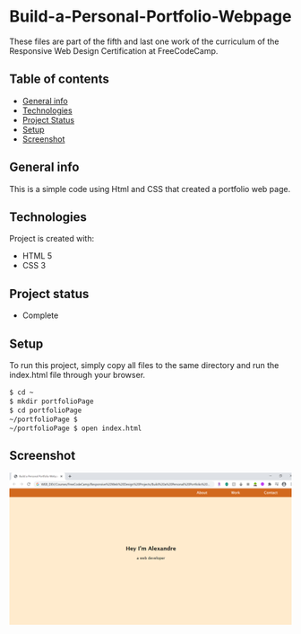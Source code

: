 # Build-a-Personal-Portfolio-Webpage
These files are part of the fifth and last one work of the curriculum of the Responsive Web Design Certification at FreeCodeCamp.

## Table of contents
* [General info](#general-info)
* [Technologies](#technologies)
* [Project Status](#project-status)
* [Setup](#setup)
* [Screenshot](#screenshot)

## General info
This is a simple code using Html and CSS that created a portfolio web page.
	
## Technologies
Project is created with:
* HTML 5
* CSS 3

## Project status
* Complete
	
## Setup
To run this project, simply copy all files to the same directory and run the index.html file through your browser.

```
$ cd ~
$ mkdir portfolioPage
$ cd portfolioPage
~/portfolioPage $
~/portfolioPage $ open index.html
```

## Screenshot
![Alt text](/portfolioPage-screenShot.png?raw=true)
